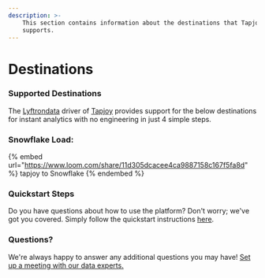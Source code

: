 ```yaml
---
description: >-
    This section contains information about the destinations that Tapjoy
    supports.
---
```


# Destinations

### Supported Destinations

The [Lyftrondata](https://www.lyftrondata.com/) driver of [Tapjoy](https://www.lyftrondata.com/integration/tapjoy/) provides support for the below destinations for instant analytics with no engineering in just 4 simple steps.

### Snowflake Load:

{% embed url="https://www.loom.com/share/11d305dcacee4ca9887158c167f5fa8d" %}
tapjoy to Snowflake
{% endembed %}

### Quickstart Steps

Do you have questions about how to use the platform? Don't worry; we've got you covered. Simply follow the quickstart instructions [here](../../../quickstart-steps.md).

### Questions? <a href="#questions" id="questions"></a>

We're always happy to answer any additional questions you may have! [Set up a meeting with our data experts.](https://www.lyftrondata.com/book-a-meeting/)
